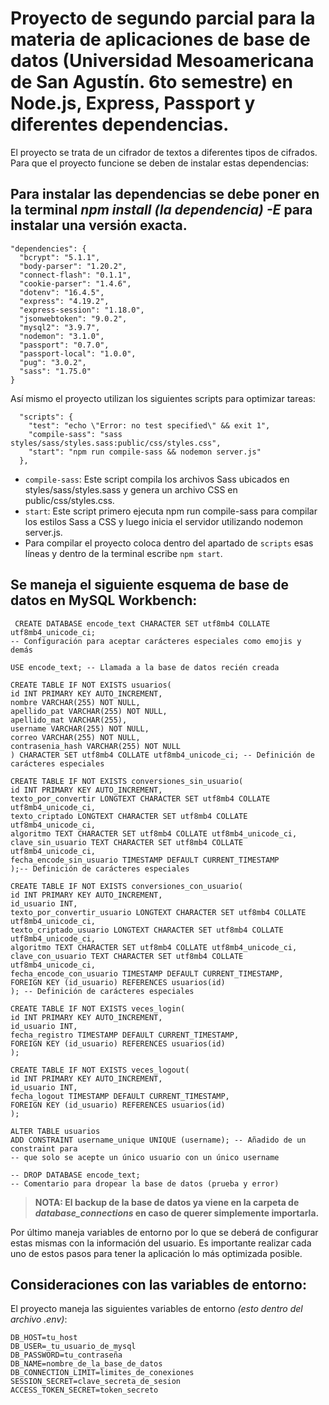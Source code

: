 # Proyecto de segundo parcial para la materia de aplicaciones de base de datos (Universidad Mesoamericana de San Agustín. 6to semestre) en Node.js, Express, Passport y diferentes dependencias.
El proyecto se trata de un cifrador de textos a diferentes tipos de cifrados. Para que el proyecto funcione se deben de instalar estas dependencias:
## **Para instalar las dependencias se debe poner en la terminal _npm install (la dependencia) -E_ para instalar una versión exacta.**
```
"dependencies": {
  "bcrypt": "5.1.1",
  "body-parser": "1.20.2",
  "connect-flash": "0.1.1",
  "cookie-parser": "1.4.6",
  "dotenv": "16.4.5",
  "express": "4.19.2",
  "express-session": "1.18.0",
  "jsonwebtoken": "9.0.2",
  "mysql2": "3.9.7",
  "nodemon": "3.1.0",
  "passport": "0.7.0",
  "passport-local": "1.0.0",
  "pug": "3.0.2",
  "sass": "1.75.0"
}
```
Así mismo el proyecto utilizan los siguientes scripts para optimizar tareas:
```
  "scripts": {
    "test": "echo \"Error: no test specified\" && exit 1",
    "compile-sass": "sass styles/sass/styles.sass:public/css/styles.css",
    "start": "npm run compile-sass && nodemon server.js"
  },
```
+ `compile-sass`: Este script compila los archivos Sass ubicados en styles/sass/styles.sass y genera un archivo CSS en public/css/styles.css.
+ `start`: Este script primero ejecuta npm run compile-sass para compilar los estilos Sass a CSS y luego inicia el servidor utilizando nodemon server.js.
+ Para compilar el proyecto coloca dentro del apartado de `scripts` esas líneas y dentro de la terminal escribe `npm start`.
## Se maneja el siguiente esquema de base de datos en MySQL Workbench:
```
 CREATE DATABASE encode_text CHARACTER SET utf8mb4 COLLATE utf8mb4_unicode_ci;
-- Configuración para aceptar carácteres especiales como emojis y demás

USE encode_text; -- Llamada a la base de datos recién creada

CREATE TABLE IF NOT EXISTS usuarios(
id INT PRIMARY KEY AUTO_INCREMENT, 
nombre VARCHAR(255) NOT NULL,
apellido_pat VARCHAR(255) NOT NULL,
apellido_mat VARCHAR(255),
username VARCHAR(255) NOT NULL,
correo VARCHAR(255) NOT NULL,
contrasenia_hash VARCHAR(255) NOT NULL
) CHARACTER SET utf8mb4 COLLATE utf8mb4_unicode_ci; -- Definición de carácteres especiales

CREATE TABLE IF NOT EXISTS conversiones_sin_usuario(
id INT PRIMARY KEY AUTO_INCREMENT,
texto_por_convertir LONGTEXT CHARACTER SET utf8mb4 COLLATE utf8mb4_unicode_ci,
texto_criptado LONGTEXT CHARACTER SET utf8mb4 COLLATE utf8mb4_unicode_ci,
algoritmo TEXT CHARACTER SET utf8mb4 COLLATE utf8mb4_unicode_ci,
clave_sin_usuario TEXT CHARACTER SET utf8mb4 COLLATE utf8mb4_unicode_ci,
fecha_encode_sin_usuario TIMESTAMP DEFAULT CURRENT_TIMESTAMP
);-- Definición de carácteres especiales

CREATE TABLE IF NOT EXISTS conversiones_con_usuario(
id INT PRIMARY KEY AUTO_INCREMENT,
id_usuario INT, 
texto_por_convertir_usuario LONGTEXT CHARACTER SET utf8mb4 COLLATE utf8mb4_unicode_ci,
texto_criptado_usuario LONGTEXT CHARACTER SET utf8mb4 COLLATE utf8mb4_unicode_ci,
algoritmo TEXT CHARACTER SET utf8mb4 COLLATE utf8mb4_unicode_ci,
clave_con_usuario TEXT CHARACTER SET utf8mb4 COLLATE utf8mb4_unicode_ci,
fecha_encode_con_usuario TIMESTAMP DEFAULT CURRENT_TIMESTAMP,
FOREIGN KEY (id_usuario) REFERENCES usuarios(id)
); -- Definición de carácteres especiales

CREATE TABLE IF NOT EXISTS veces_login(
id INT PRIMARY KEY AUTO_INCREMENT,
id_usuario INT, 
fecha_registro TIMESTAMP DEFAULT CURRENT_TIMESTAMP,
FOREIGN KEY (id_usuario) REFERENCES usuarios(id)
);

CREATE TABLE IF NOT EXISTS veces_logout(
id INT PRIMARY KEY AUTO_INCREMENT,
id_usuario INT,
fecha_logout TIMESTAMP DEFAULT CURRENT_TIMESTAMP,
FOREIGN KEY (id_usuario) REFERENCES usuarios(id)
);

ALTER TABLE usuarios
ADD CONSTRAINT username_unique UNIQUE (username); -- Añadido de un constraint para 
-- que solo se acepte un único usuario con un único username

-- DROP DATABASE encode_text;
-- Comentario para dropear la base de datos (prueba y error)
```
> **NOTA: El backup de la base de datos ya viene en la carpeta de _database_connections_ en caso de querer simplemente importarla.**

Por último maneja variables de entorno por lo que se deberá de configurar estas mismas con la información del usuario. Es importante realizar cada uno de estos pasos para tener la aplicación lo más optimizada posible.

## Consideraciones con las variables de entorno:
El proyecto maneja las siguientes variables de entorno _(esto dentro del archivo .env)_:
```
DB_HOST=tu_host
DB_USER=_tu_usuario_de_mysql
DB_PASSWORD=tu_contraseña
DB_NAME=nombre_de_la_base_de_datos
DB_CONNECTION_LIMIT=limites_de_conexiones
SESSION_SECRET=clave_secreta_de_sesion
ACCESS_TOKEN_SECRET=token_secreto
```
